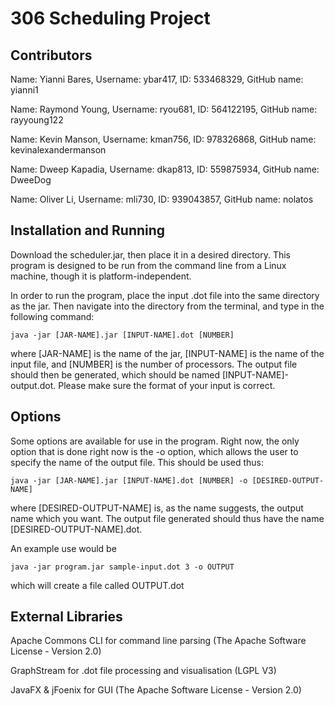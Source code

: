 # 306 Scheduling Project

## Contributors
Name: Yianni Bares,   Username: ybar417,  ID: 533468329,  GitHub name: yianni1

Name: Raymond Young,  Username: ryou681,  ID: 564122195,  GitHub name: rayyoung122

Name: Kevin Manson,   Username: kman756,  ID: 978326868,  GitHub name: kevinalexandermanson

Name: Dweep Kapadia,  Username: dkap813,  ID: 559875934,  GitHub name: DweeDog

Name: Oliver Li,      Username: mli730,   ID: 939043857,  GitHub name: nolatos





## Installation and Running

Download the scheduler.jar, then place it in a desired directory. This program is designed to be run from the command line from a Linux machine, though it is platform-independent.

In order to run the program, place the input .dot file into the same directory as the jar. Then navigate into the directory from the terminal, and type in the following command:

```
java -jar [JAR-NAME].jar [INPUT-NAME].dot [NUMBER]
```
where [JAR-NAME] is the name of the jar, [INPUT-NAME] is the name of the input file, and [NUMBER] is the number of processors. The output file should then be generated, which should be named [INPUT-NAME]-output.dot. Please make sure the format of your input is correct.

## Options

Some options are available for use in the program. Right now, the only option that is done right now is the -o option, which allows the user to specify the name of the output file. This should be used thus:

```
java -jar [JAR-NAME].jar [INPUT-NAME].dot [NUMBER] -o [DESIRED-OUTPUT-NAME]
```
where [DESIRED-OUTPUT-NAME] is, as the name suggests, the output name which you want. The output file generated should thus have the name [DESIRED-OUTPUT-NAME].dot.

An example use would be 

```
java -jar program.jar sample-input.dot 3 -o OUTPUT
```
which will create a file called OUTPUT.dot

## External Libraries

Apache Commons CLI for command line parsing (The Apache Software License - Version 2.0)

GraphStream for .dot file processing and visualisation (LGPL V3)

JavaFX & jFoenix for GUI (The Apache Software License - Version 2.0)


